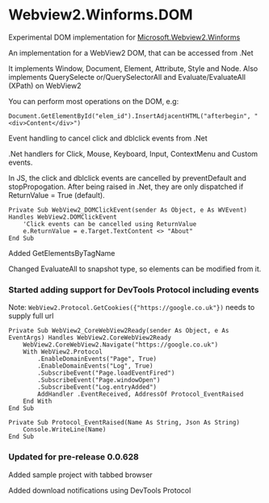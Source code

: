 # Webview2.Winforms.DOM
Experimental DOM implementation for [Microsoft.Webview2.Winforms](https://docs.microsoft.com/en-us/microsoft-edge/webview2/reference/winforms/0-9-515/microsoft-web-webview2-winforms-webview2)

An implementation for a WebView2 DOM, that can be accessed from .Net

It implements Window, Document, Element, Attribute, Style and Node.
Also implements QuerySelecte
or/QuerySelectorAll and Evaluate/EvaluateAll (XPath) on WebView2

You can perform most operations on the DOM, e.g:

`Document.GetElementById("elem_id").InsertAdjacentHTML("afterbegin", "<div>Content</div>")`

Event handling to cancel click and dblclick events from .Net

.Net handlers for Click, Mouse, Keyboard, Input, ContextMenu and Custom events.

In JS, the click and dblclick events are cancelled by preventDefault and stopPropogation. After being raised in .Net, they are only dispatched if ReturnValue = True (default).

```
Private Sub WebView2_DOMClickEvent(sender As Object, e As WVEvent) Handles WebView2.DOMClickEvent
	'Click events can be cancelled using ReturnValue
	e.ReturnValue = e.Target.TextContent <> "About"
End Sub

```
Added GetElementsByTagName

Changed EvaluateAll to snapshot type, so elements can be modified from it.

### Started adding support for DevTools Protocol including events
Note: `WebView2.Protocol.GetCookies({"https://google.co.uk"})` needs to supply full url
```
Private Sub WebView2_CoreWebView2Ready(sender As Object, e As EventArgs) Handles WebView2.CoreWebView2Ready
	WebView2.CoreWebView2.Navigate("https://google.co.uk")
	With WebView2.Protocol
		.EnableDomainEvents("Page", True)
		.EnableDomainEvents("Log", True)
		.SubscribeEvent("Page.loadEventFired")
		.SubscribeEvent("Page.windowOpen")
		.SubscribeEvent("Log.entryAdded")
		AddHandler .EventReceived, AddressOf Protocol_EventRaised
	End With
End Sub

Private Sub Protocol_EventRaised(Name As String, Json As String)
	Console.WriteLine(Name)
End Sub

```

### Updated for pre-release 0.0.628
Added sample project with tabbed browser

Added download notifications using DevTools Protocol
